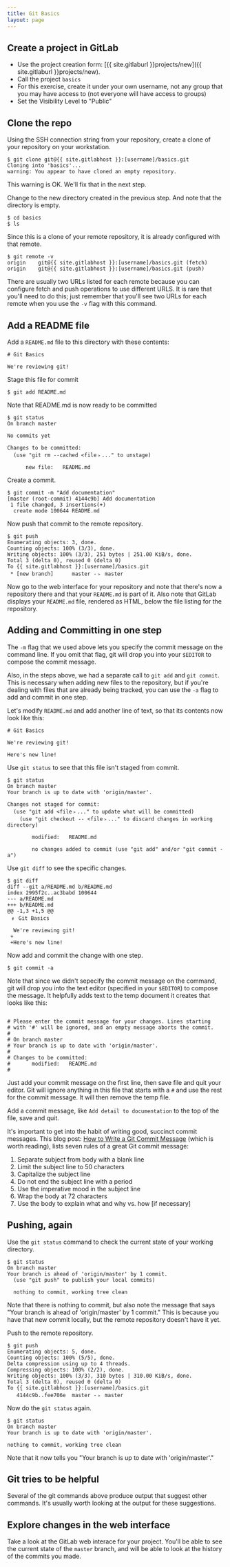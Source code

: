 ```yaml
---
title: Git Basics
layout: page
---
```


## Create a project in GitLab
  - Use the project creation form: [{{ site.gitlaburl }}projects/new]({{ site.gitlaburl }}projects/new).
  - Call the project `basics`
  - For this exercise, create it under your own username, not any group that you may have access to (not everyone will have access to groups)
  - Set the Visibility Level to "Public"

## Clone the repo

Using the SSH connection string from your repository, create a clone of your repository on your workstation.

```terminal
$ git clone git@{{ site.gitlabhost }}:[username]/basics.git
Cloning into 'basics'...
warning: You appear to have cloned an empty repository.
```

This warning is OK. We'll fix that in the next step.

Change to the new directory created in the previous step. And note that the directory is empty.

```terminal
$ cd basics
$ ls
```

Since this is a clone of your remote repository, it is already configured with that remote.

```terminal
$ git remote -v
origin    git@{{ site.gitlabhost }}:[username]/basics.git (fetch)
origin    git@{{ site.gitlabhost }}:[username]/basics.git (push)
```

There are usually two URLs listed for each remote because you can configure fetch and push operations to use different URLS. It is rare that you'll need to do this; just remember that you'll see two URLs for each remote when you use the `-v` flag with this command.

## Add a README file

Add a `README.md` file to this directory with these contents:

```
# Git Basics

We're reviewing git!
```

Stage this file for commit

```terminal
$ git add README.md
```

Note that README.md is now ready to be committed

```terminal
$ git status
On branch master

No commits yet

Changes to be committed:
  (use "git rm --cached <file﹥..." to unstage)

      new file:   README.md
```

Create a commit.

```terminal
$ git commit -m "Add documentation"
[master (root-commit) 4144c9b] Add documentation
 1 file changed, 3 insertions(+)
  create mode 100644 README.md
```

Now push that commit to the remote repository.

```terminal
$ git push
Enumerating objects: 3, done.
Counting objects: 100% (3/3), done.
Writing objects: 100% (3/3), 251 bytes | 251.00 KiB/s, done.
Total 3 (delta 0), reused 0 (delta 0)
To {{ site.gitlabhost }}:[username]/basics.git
 * [new branch]      master -﹥ master
```

Now go to the web interface for your repository and note that there's now a repository there and that your `README.md` is part of it. Also note that GitLab displays your `README.md` file, rendered as HTML, below the file listing for the repository.

## Adding and Committing in one step

The `-m` flag that we used above lets you specify the commit message on the command line. If you omit that flag, git will drop you into your `$EDITOR` to compose the commit message.

Also, in the steps above, we had a separate call to `git add` and `git commit`. This is necessary when adding new files to the repository, but if you're dealing with files that are already being tracked, you can use the `-a` flag to add and commit in one step.

Let's modify `README.md` and add another line of text, so that its contents now look like this:

```
# Git Basics

We're reviewing git!

Here's new line!
```

Use `git status` to see that this file isn't staged from commit.

```terminal
$ git status
On branch master
Your branch is up to date with 'origin/master'.

Changes not staged for commit:
  (use "git add <file﹥..." to update what will be committed)
    (use "git checkout -- <file﹥..." to discard changes in working directory)

        modified:   README.md

        no changes added to commit (use "git add" and/or "git commit -a")
```

Use `git diff` to see the specific changes.

```terminal
$ git diff
diff --git a/README.md b/README.md
index 2995f2c..ac3babd 100644
--- a/README.md
+++ b/README.md
@@ -1,3 +1,5 @@
 ﹟ Git Basics

  We're reviewing git!
 +
 +Here's new line!
```

Now add and commit the change with one step.

```terminal
$ git commit -a
```

Note that since we didn't sepecify the commit message on the command, git will drop you into the text editor (specified in your `$EDITOR`) to compose the message. It helpfully adds text to the temp document it creates that looks like this:

```

# Please enter the commit message for your changes. Lines starting
# with '#' will be ignored, and an empty message aborts the commit.
#
# On branch master
# Your branch is up to date with 'origin/master'.
#
# Changes to be committed:
#       modified:   README.md
#
```

Just add your commit message on the first line, then save file and quit your editor. Git will ignore anything in this file that starts with a `#` and use the rest for the commit message. It will then remove the temp file.

Add a commit message, like `Add detail to documentation` to the top of the file, save and quit.

It's important to get into the habit of writing good, succinct commit messages. This blog post: [How to Write a Git Commit Message](https://chris.beams.io/posts/git-commit/) (which is worth reading), lists seven rules of a great Git commit message:

1. Separate subject from body with a blank line
2. Limit the subject line to 50 characters
3. Capitalize the subject line
4. Do not end the subject line with a period
5. Use the imperative mood in the subject line
6. Wrap the body at 72 characters
7. Use the body to explain what and why vs. how [if necessary]

## Pushing, again

Use the `git status` command to check the current state of your working directory.

```terminal
$ git status
On branch master
Your branch is ahead of 'origin/master' by 1 commit.
  (use "git push" to publish your local commits)

  nothing to commit, working tree clean
```

Note that there is nothing to commit, but also note the message that says "Your branch is ahead of 'origin/master' by 1 commit." This is because you have that new commit locally, but the remote repository doesn't have it yet.

Push to the remote repository.

```terminal
$ git push
Enumerating objects: 5, done.
Counting objects: 100% (5/5), done.
Delta compression using up to 4 threads.
Compressing objects: 100% (2/2), done.
Writing objects: 100% (3/3), 310 bytes | 310.00 KiB/s, done.
Total 3 (delta 0), reused 0 (delta 0)
To {{ site.gitlabhost }}:[username]/basics.git
   4144c9b..fee706e  master -﹥ master
```

Now do the `git status` again.

```terminal
$ git status
On branch master
Your branch is up to date with 'origin/master'.

nothing to commit, working tree clean
```

Note that it now tells you "Your branch is up to date with 'origin/master'."

## Git tries to be helpful

Several of the git commands above produce output that suggest other commands. It's usually worth looking at the output for these suggestions.

## Explore changes in the web interface

Take a look at the GitLab web interace for your project. You'll be able to see the current state of the `master` branch, and will be able to look at the history of the commits you made.
